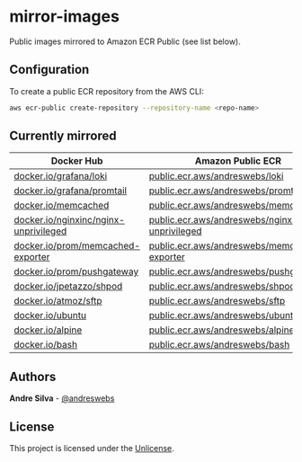 # mirror-images

Public images mirrored to Amazon ECR Public (see list below).

## Configuration

To create a public ECR repository from the AWS CLI:

```sh
aws ecr-public create-repository --repository-name <repo-name>
```

## Currently mirrored

| Docker Hub                                                                                     | Amazon Public ECR                                                                                     |
| ---------------------------------------------------------------------------------------------- | ----------------------------------------------------------------------------------------------------- |
| [docker.io/grafana/loki](https://hub.docker.com/r/grafana/loki)                                | [public.ecr.aws/andreswebs/loki](https://gallery.ecr.aws/andreswebs/loki)                             |
| [docker.io/grafana/promtail](https://hub.docker.com/r/grafana/promtail)                        | [public.ecr.aws/andreswebs/promtail](https://gallery.ecr.aws/andreswebs/promtail)                     |
| [docker.io/memcached](https://hub.docker.com/_/memcached)                                      | [public.ecr.aws/andreswebs/memcached](https://gallery.ecr.aws/andreswebs/memcached)                   |
| [docker.io/nginxinc/nginx-unprivileged](https://hub.docker.com/r/nginxinc/nginx-unprivileged) | [public.ecr.aws/andreswebs/nginx-unprivileged](https://gallery.ecr.aws/andreswebs/nginx-unprivileged) |
| [docker.io/prom/memcached-exporter](https://hub.docker.com/r/prom/memcached-exporter)          | [public.ecr.aws/andreswebs/memcached-exporter](https://gallery.ecr.aws/andreswebs/memcached-exporter) |
| [docker.io/prom/pushgateway](https://hub.docker.com/r/prom/pushgateway)                        | [public.ecr.aws/andreswebs/pushgateway](https://gallery.ecr.aws/andreswebs/pushgateway)               |
| [docker.io/jpetazzo/shpod](https://hub.docker.com/r/jpetazzo/shpod)                            | [public.ecr.aws/andreswebs/shpod](https://gallery.ecr.aws/andreswebs/shpod)                           |
| [docker.io/atmoz/sftp](https://hub.docker.com/r/atmoz/sftp)                                    | [public.ecr.aws/andreswebs/sftp](https://gallery.ecr.aws/andreswebs/sftp)                             |
| [docker.io/ubuntu](https://hub.docker.com/_/ubuntu)                                            | [public.ecr.aws/andreswebs/ubuntu](https://gallery.ecr.aws/andreswebs/ubuntu)                         |
| [docker.io/alpine](https://hub.docker.com/_/alpine)                                            | [public.ecr.aws/andreswebs/alpine](https://gallery.ecr.aws/andreswebs/alpine)                         |
| [docker.io/bash](https://hub.docker.com/_/bash)                                                | [public.ecr.aws/andreswebs/bash](https://gallery.ecr.aws/andreswebs/bash)                             |

## Authors

**Andre Silva** - [@andreswebs](https://github.com/andreswebs)

## License

This project is licensed under the [Unlicense](UNLICENSE.md).
